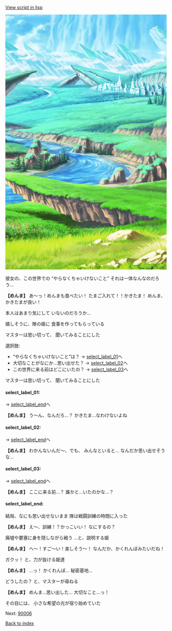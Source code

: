 [View script in lisp](../scripts/10211302.txt)

![plain.png](../images/backgrounds/plain.png)

彼女の、この世界での
“やらなくちゃいけないこと”
それは一体なんなのだろう…

**【めんま】**
あ〜っ！めんまも食べたい！
たまご入れて！！かきたま！
めんま、かきたまが良い！

本人はあまり気にして
いないのだろうか…

嬉しそうに、隊の姫に
食事を作ってもらっている

マスターは思い切って、
聞いてみることにした

選択肢:
- “やらなくちゃいけないこと”は？ → [select_label_01](#select_label_01)へ
- 大切なことがなにか…思い出せた？ → [select_label_02](#select_label_02)へ
- この世界に来る前はどこにいたの？ → [select_label_03](#select_label_03)へ

マスターは思い切って、
聞いてみることにした

#### select_label_01:
 → [select_label_end](#select_label_end)へ

**【めんま】**
う〜ん、なんだろ…？
かきたま…なわけないよね

#### select_label_02:
 → [select_label_end](#select_label_end)へ

**【めんま】**
わかんないんだ〜、でも、
みんなといると…
なんだか思い出せそうな…

#### select_label_03:
 → [select_label_end](#select_label_end)へ

**【めんま】**
ここに来る前…？
誰かと…いたのかな…？

#### select_label_end:

結局、なにも思い出せないまま
隊は戦闘訓練の時間に入った

**【めんま】**
え〜、訓練！？かっこいい！
なにするの？

廃墟や要塞に身を隠しながら戦う
…と、説明する姫

**【めんま】**
へ〜！すご〜い！楽しそう〜！
なんだか、かくれんぼみたいだね！

ガクッ！
と、力が抜ける姫達

**【めんま】**
…っ！
かくれんぼ…
秘密基地…

どうしたの？
と、マスターが尋ねる

**【めんま】**
めんま…思い出した…
大切なこと…っ！

その目には、
小さな希望の光が宿り始めていた

Next: [90006](90006.md)

[Back to index](index.md)
